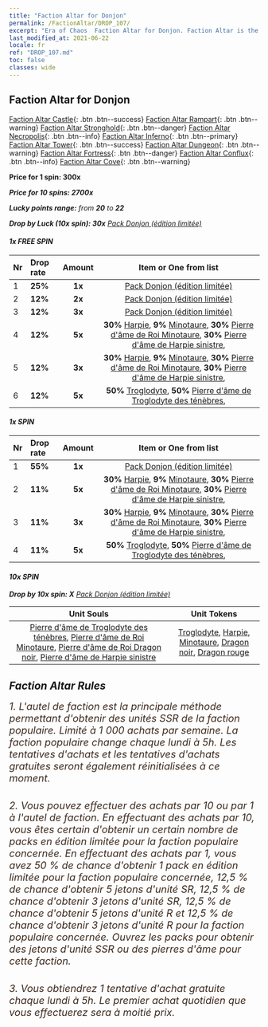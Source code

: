 ```yaml
---
title: "Faction Altar for Donjon"
permalink: /FactionAltar/DROP_107/
excerpt: "Era of Chaos  Faction Altar for Donjon. Faction Altar is the primary method for obtaining SSR units from the popular faction. Limited to 1,000 purchases each week. The popular faction changes at 05:00 every Monday. Purchase attempts and free purchase attempts will also reset then."
last_modified_at: 2021-06-22
locale: fr
ref: "DROP_107.md"
toc: false
classes: wide
---
```


##  Faction Altar for **Donjon**

  [Faction Altar Castle](/fr/FactionAltar/DROP_101/){: .btn .btn--success} [Faction Altar Rampart](/fr/FactionAltar/DROP_102/){: .btn .btn--warning} [Faction Altar Stronghold](/fr/FactionAltar/DROP_103/){: .btn .btn--danger} [Faction Altar Necropolis](/fr/FactionAltar/DROP_104/){: .btn .btn--info} [Faction Altar Inferno](/fr/FactionAltar/DROP_105/){: .btn .btn--primary} [Faction Altar Tower](/fr/FactionAltar/DROP_106/){: .btn .btn--success} [Faction Altar Dungeon](/fr/FactionAltar/DROP_107/){: .btn .btn--warning} [Faction Altar Fortress](/fr/FactionAltar/DROP_108/){: .btn .btn--danger} [Faction Altar Conflux](/fr/FactionAltar/DROP_109/){: .btn .btn--info} [Faction Altar Cove](/fr/FactionAltar/DROP_112/){: .btn .btn--warning} 

  **Price for 1 spin: 300x** <i class="fas fa-gem"/>

  **Price for 10 spins: 2700x** <i class="fas fa-gem"/>

  **Lucky points range:** from **20** to **22**

  **Drop by Luck (10x spin): 30x** [Pack Donjon (édition limitée)](/ItemsFR/con_2107/)

####  1x FREE SPIN 

  |    Nr    |  Drop rate  |  Amount   |   Item or One from list  |
  |:---------|:------------|:---------:|:------------------------:|
  | 1 | **25%** | **1x** | [Pack Donjon (édition limitée)](/ItemsFR/con_2107/) |
  | 2 | **12%** | **2x** | [Pack Donjon (édition limitée)](/ItemsFR/con_2107/) |
  | 3 | **12%** | **3x** | [Pack Donjon (édition limitée)](/ItemsFR/con_2107/) |
  | 4 | **12%** | **5x** |  **30%** [Harpie](/ItemsFR/unt_245/),  **9%** [Minotaure](/ItemsFR/unt_248/),  **30%** [Pierre d'âme de Roi Minotaure](/ItemsFR/unt_332/),  **30%** [Pierre d'âme de Harpie sinistre](/ItemsFR/unt_329/),  |
  | 5 | **12%** | **3x** |  **30%** [Harpie](/ItemsFR/unt_245/),  **9%** [Minotaure](/ItemsFR/unt_248/),  **30%** [Pierre d'âme de Roi Minotaure](/ItemsFR/unt_332/),  **30%** [Pierre d'âme de Harpie sinistre](/ItemsFR/unt_329/),  |
  | 6 | **12%** | **5x** |  **50%** [Troglodyte](/ItemsFR/unt_244/),  **50%** [Pierre d'âme de Troglodyte des ténèbres](/ItemsFR/unt_328/),  |


####  1x SPIN 

  |    Nr    |  Drop rate  |  Amount   |   Item or One from list  |
  |:---------|:------------|:---------:|:------------------------:|
  | 1 | **55%** | **1x** | [Pack Donjon (édition limitée)](/ItemsFR/con_2107/) |
  | 2 | **11%** | **5x** |  **30%** [Harpie](/ItemsFR/unt_245/),  **9%** [Minotaure](/ItemsFR/unt_248/),  **30%** [Pierre d'âme de Roi Minotaure](/ItemsFR/unt_332/),  **30%** [Pierre d'âme de Harpie sinistre](/ItemsFR/unt_329/),  |
  | 3 | **11%** | **3x** |  **30%** [Harpie](/ItemsFR/unt_245/),  **9%** [Minotaure](/ItemsFR/unt_248/),  **30%** [Pierre d'âme de Roi Minotaure](/ItemsFR/unt_332/),  **30%** [Pierre d'âme de Harpie sinistre](/ItemsFR/unt_329/),  |
  | 4 | **11%** | **5x** |  **50%** [Troglodyte](/ItemsFR/unt_244/),  **50%** [Pierre d'âme de Troglodyte des ténèbres](/ItemsFR/unt_328/),  |


####  10x SPIN 

  **Drop by 10x spin: X** [Pack Donjon (édition limitée)](/ItemsFR/con_2107/)

  |    Unit Souls    |  Unit Tokens  |
  |:----------------:|:-------------:|
  | [Pierre d'âme de Troglodyte des ténèbres](/ItemsFR/unt_328/), [Pierre d'âme de Roi Minotaure](/ItemsFR/unt_332/), [Pierre d'âme de Roi Dragon noir](/ItemsFR/unt_334/), [Pierre d'âme de Harpie sinistre](/ItemsFR/unt_329/) | [Troglodyte](/ItemsFR/unt_244/), [Harpie](/ItemsFR/unt_245/), [Minotaure](/ItemsFR/unt_248/), [Dragon noir](/ItemsFR/unt_250/), [Dragon rouge](/ItemsFR/unt_251/) |



## Faction Altar Rules

  <span style="color: #3c2a1e;font-size:20px">1. L'autel de faction est la principale méthode permettant d'obtenir des unités SSR de la faction populaire. Limité à 1 000 achats par semaine. La faction populaire change chaque lundi à 5h. Les tentatives d'achats et les tentatives d'achats gratuites seront également réinitialisées à ce moment. </span><br/>

<br/>  <span style="color: #3c2a1e;font-size:20px">2. Vous pouvez effectuer des achats par 10 ou par 1 à l'autel de faction. En effectuant des achats par 10, vous êtes certain d'obtenir un certain nombre de packs en édition limitée pour la faction populaire concernée. En effectuant des achats par 1, vous avez 50 % de chance d'obtenir 1 pack en édition limitée pour la faction populaire concernée, 12,5 % de chance d'obtenir 5 jetons d'unité SR, 12,5 % de chance d'obtenir 3 jetons d'unité SR, 12,5 % de chance d'obtenir 5 jetons d'unité R et 12,5 % de chance d'obtenir 3 jetons d'unité R pour la faction populaire concernée. Ouvrez les packs pour obtenir des jetons d'unité SSR ou des pierres d'âme pour cette faction.</span><br/>

<br/>  <span style="color: #3c2a1e;font-size:20px">3. Vous obtiendrez 1 tentative d'achat gratuite chaque lundi à 5h. Le premier achat quotidien que vous effectuerez sera à moitié prix.</span><br/>

<br/>
